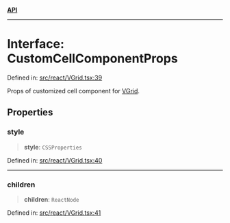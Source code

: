 [**API**](../../API.md)

***

# Interface: CustomCellComponentProps

Defined in: [src/react/VGrid.tsx:39](https://github.com/inokawa/virtua/blob/89b9568b97601da9b779332f422c8054b3c48a08/src/react/VGrid.tsx#L39)

Props of customized cell component for [VGrid](../variables/experimental_VGrid.md).

## Properties

### style

> **style**: `CSSProperties`

Defined in: [src/react/VGrid.tsx:40](https://github.com/inokawa/virtua/blob/89b9568b97601da9b779332f422c8054b3c48a08/src/react/VGrid.tsx#L40)

***

### children

> **children**: `ReactNode`

Defined in: [src/react/VGrid.tsx:41](https://github.com/inokawa/virtua/blob/89b9568b97601da9b779332f422c8054b3c48a08/src/react/VGrid.tsx#L41)
